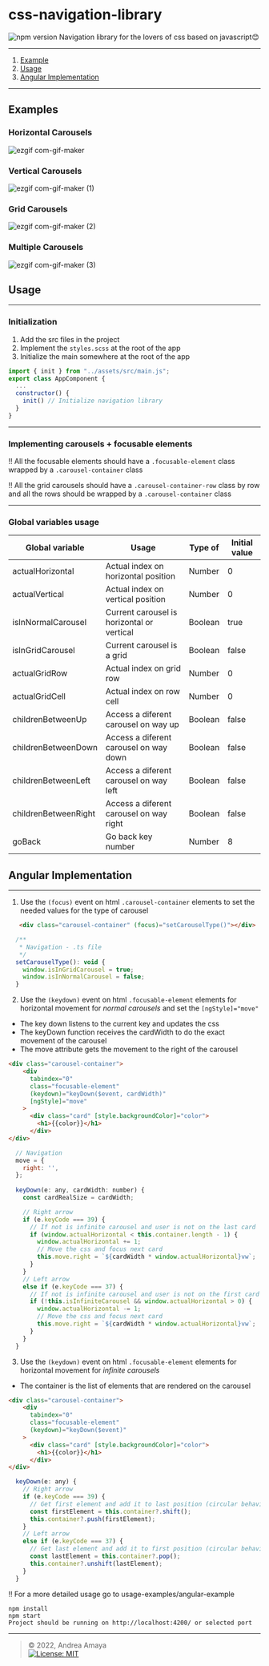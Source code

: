 # css-navigation-library
![npm version](https://badge.fury.io/js/survey-monkey-streams.svg) Navigation library for the lovers of css based on javascript😊
***
1. [ Example ](#example)
2. [ Usage ](#usage)
3. [ Angular Implementation ](#angular)
***
<a name="example"></a>
## Examples
### Horizontal Carousels
![ezgif com-gif-maker](https://user-images.githubusercontent.com/28350445/155257425-66306587-74ab-4012-8ded-33bc7ad8c0e7.gif)

### Vertical Carousels
![ezgif com-gif-maker (1)](https://user-images.githubusercontent.com/28350445/155257444-aea99043-1a75-4f7f-a486-52ffa4be36fc.gif)

### Grid Carousels
![ezgif com-gif-maker (2)](https://user-images.githubusercontent.com/28350445/155257453-b5d8020d-06b7-4df6-aec1-bcb8c1c113fa.gif)

### Multiple Carousels
![ezgif com-gif-maker (3)](https://user-images.githubusercontent.com/28350445/155257455-5c23c639-b91d-4279-994b-fe9df9b687e5.gif)

<a name="usage"></a>
## Usage
***
### Initialization
1. Add the src files in the project
2. Implement the `styles.scss` at the root of the app
3. Initialize the main somewhere at the root of the app
````javascript
import { init } from "../assets/src/main.js";
export class AppComponent {
  ...
  constructor() {
    init() // Initialize navigation library
  }
}
````
***
### Implementing carousels + focusable elements
‼️ All the focusable elements should have a `.focusable-element` class wrapped by a `.carousel-container` class

‼️ All the grid carousels should have a `.carousel-container-row` class by row and all the rows should be wrapped by a `.carousel-container` class

***
### Global variables usage
Global variable  | Usage | Type of | Initial value
------------- | ------------- | -------------| -------------
actualHorizontal  | Actual index on horizontal position  | Number | 0
actualVertical  | Actual index on vertical position | Number | 0
isInNormalCarousel  | Current carousel is horizontal or vertical | Boolean | true
isInGridCarousel  | Current carousel is a grid | Boolean | false
actualGridRow  | Actual index on grid row  | Number | 0
actualGridCell  | Actual index on row cell  | Number | 0
childrenBetweenUp  | Access a diferent carousel on way up | Boolean | false
childrenBetweenDown  | Access a diferent carousel on way down | Boolean | false
childrenBetweenLeft  | Access a diferent carousel on way left | Boolean | false
childrenBetweenRight  | Access a diferent carousel on way right | Boolean | false
goBack  | Go back key number | Number | 8


<a name="angular"></a>
## Angular Implementation
***
1. Use the `(focus)` event on html `.carousel-container` elements to set the needed values for the type of carousel
```html
   <div class="carousel-container" (focus)="setCarouselType()"></div>
```

```javascript
  /**
   * Navigation - .ts file
   */
  setCarouselType(): void {
    window.isInGridCarousel = true;
    window.isInNormalCarousel = false;
  }
```
2. Use the `(keydown)` event on html `.focusable-element` elements for horizontal movement for *normal carousels* and set the `[ngStyle]="move"`
- The key down listens to the current key and updates the css
- The keyDown function receives the cardWidth to do the exact movement of the carousel
- The move attribute gets the movement to the right of the carousel
```html
<div class="carousel-container">
    <div
      tabindex="0"
      class="focusable-element"
      (keydown)="keyDown($event, cardWidth)"
      [ngStyle]="move"
    >
      <div class="card" [style.backgroundColor]="color">
        <h1>{{color}}</h1>
      </div>
</div>
```
```javascript
  // Navigation
  move = {
    right: '',
  };
  
  keyDown(e: any, cardWidth: number) {
    const cardRealSize = cardWidth;

    // Right arrow
    if (e.keyCode === 39) {
      // If not is infinite carousel and user is not on the last card
      if (window.actualHorizontal < this.container.length - 1) {
        window.actualHorizontal += 1;
        // Move the css and focus next card
        this.move.right = `${cardWidth * window.actualHorizontal}vw`;
      }
    }
    // Left arrow
    else if (e.keyCode === 37) {
      // If not is infinite carousel and user is not on the first card
      if (!this.isInfiniteCarousel && window.actualHorizontal > 0) {
        window.actualHorizontal -= 1;
        // Move the css and focus next card
        this.move.right = `${cardWidth * window.actualHorizontal}vw`;
      }
    }
  }
```
3.  Use the `(keydown)` event on html `.focusable-element` elements for horizontal movement for *infinite carousels*
- The container is the list of elements that are rendered on the carousel
```html
<div class="carousel-container">
    <div
      tabindex="0"
      class="focusable-element"
      (keydown)="keyDown($event)"
    >
      <div class="card" [style.backgroundColor]="color">
        <h1>{{color}}</h1>
      </div>
</div>
```
```javascript
  keyDown(e: any) {
    // Right arrow
    if (e.keyCode === 39) {
      // Get first element and add it to last position (circular behaviour)
      const firstElement = this.container?.shift();
      this.container?.push(firstElement);
    }
    // Left arrow
    else if (e.keyCode === 37) {
      // Get last element and add it to first position (circular behaviour)
      const lastElement = this.container?.pop();
      this.container?.unshift(lastElement);
    }
  }
```

‼️ For a more detailed usage go to usage-examples/angular-example 
```
npm install
npm start
Project should be running on http://localhost:4200/ or selected port
```
***

> © 2022, Andrea Amaya  
[![License: MIT](https://img.shields.io/badge/License-MIT-yellow.svg)](https://opensource.org/licenses/MIT)
